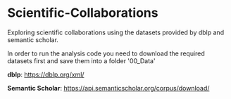 # Scientific-Collaborations

Exploring scientific collaborations using the datasets provided by dblp and semantic scholar. 

In order to run the analysis code you need to download the required datasets first and save them into a folder '00_Data'

**dblp**: https://dblp.org/xml/

**Semantic Scholar**: https://api.semanticscholar.org/corpus/download/

